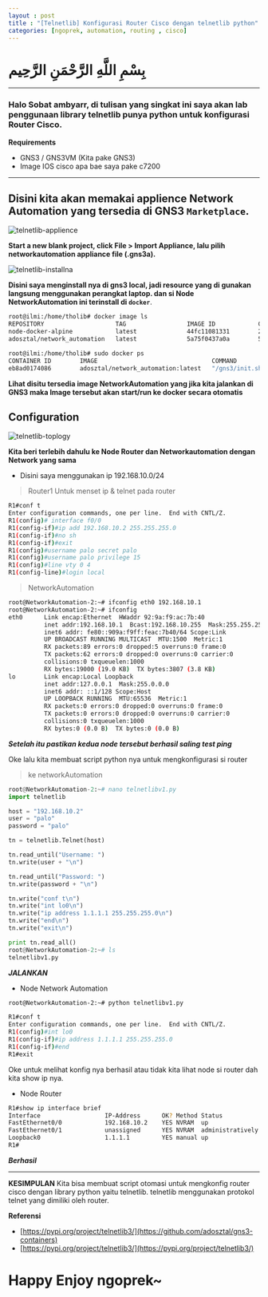 ```yaml
---
layout : post
title : "[Telnetlib] Konfigurasi Router Cisco dengan telnetlib python"
categories: [ngoprek, automation, routing , cisco]
---
```

# بِسْمِ اللَّهِ الرَّحْمَنِ الرَّحِيم
---

### Halo Sobat ambyarr, di tulisan yang singkat ini saya akan lab penggunaan library telnetlib punya python untuk konfigurasi Router Cisco.


**Requirements**
* GNS3 / GNS3VM (Kita pake GNS3)
* Image IOS cisco apa bae saya pake c7200

---

## Disini kita akan memakai applience Network Automation yang tersedia di GNS3 `Marketplace`.

![telnetlib-applience](https://raw.githubusercontent.com/ammarun11/ammarun11.github.io/master/static/img/_posts/telnetlib-applience-automation.png)

**Start a new blank project, click File > Import Appliance, lalu pilih networkautomation appliance file (.gns3a).**


![telnetlib-installna](https://raw.githubusercontent.com/ammarun11/ammarun11.github.io/master/static/img/_posts/telnetlib-installNA.png)


**Disini saya menginstall nya di gns3 local, jadi resource yang di gunakan langsung menggunakan perangkat laptop. dan si Node NetworkAutomation ini terinstall di `docker`**.

```BASH
root@ilmi:/home/tholib# docker image ls
REPOSITORY                    TAG                 IMAGE ID            CREATED             SIZE
node-docker-alpine            latest              44fc11081331        2 months ago        199MB
adosztal/network_automation   latest              5a75f0437a0a        5 months ago        597MB

root@ilmi:/home/tholib# sudo docker ps
CONTAINER ID        IMAGE                                COMMAND                  CREATED             STATUS              PORTS               NAMES
eb8ad0174086        adosztal/network_automation:latest   "/gns3/init.sh sh -c…"   About an hour ago   Up About an hour                        xenodochial_payne
```

**Lihat disitu tersedia image NetworkAutomation yang jika kita jalankan di GNS3 maka Image tersebut akan start/run ke docker secara otomatis**

## **Configuration**


![telnetlib-toplogy](https://raw.githubusercontent.com/ammarun11/ammarun11.github.io/master/static/img/_posts/telentlib-toplogy.png)

**Kita beri terlebih dahulu ke Node Router dan Networkautomation dengan Network yang sama**

* Disini saya menggunakan ip 192.168.10.0/24

>Router1 Untuk menset ip & telnet pada router 
```BASH
R1#conf t
Enter configuration commands, one per line.  End with CNTL/Z.
R1(config)# interface f0/0
R1(config-if)#ip add 192.168.10.2 255.255.255.0
R1(config-if)#no sh
R1(config-if)#exit
R1(config)#username palo secret palo
R1(config)#username palo privilege 15
R1(config)#line vty 0 4
R1(config-line)#login local
```

>NetworkAutomation
```BASH
root@NetworkAutomation-2:~# ifconfig eth0 192.168.10.1
root@NetworkAutomation-2:~# ifconfig
eth0      Link encap:Ethernet  HWaddr 92:9a:f9:ac:7b:40  
          inet addr:192.168.10.1  Bcast:192.168.10.255  Mask:255.255.255.0
          inet6 addr: fe80::909a:f9ff:feac:7b40/64 Scope:Link
          UP BROADCAST RUNNING MULTICAST  MTU:1500  Metric:1
          RX packets:89 errors:0 dropped:5 overruns:0 frame:0
          TX packets:62 errors:0 dropped:0 overruns:0 carrier:0
          collisions:0 txqueuelen:1000 
          RX bytes:19000 (19.0 KB)  TX bytes:3807 (3.8 KB)
lo        Link encap:Local Loopback  
          inet addr:127.0.0.1  Mask:255.0.0.0
          inet6 addr: ::1/128 Scope:Host
          UP LOOPBACK RUNNING  MTU:65536  Metric:1
          RX packets:0 errors:0 dropped:0 overruns:0 frame:0
          TX packets:0 errors:0 dropped:0 overruns:0 carrier:0
          collisions:0 txqueuelen:1000 
          RX bytes:0 (0.0 B)  TX bytes:0 (0.0 B)
```

***Setelah itu pastikan kedua node tersebut berhasil saling test ping***

Oke lalu kita membuat script python nya untuk mengkonfigurasi si router

>ke networkAutomation

```python
root@NetworkAutomation-2:~# nano telnetlibv1.py
import telnetlib

host = "192.168.10.2"
user = "palo"
password = "palo"

tn = telnetlib.Telnet(host)

tn.read_until("Username: ")
tn.write(user + "\n")

tn.read_until("Password: ")
tn.write(password + "\n")

tn.write("conf t\n")
tn.write("int lo0\n")
tn.write("ip address 1.1.1.1 255.255.255.0\n")
tn.write("end\n")
tn.write("exit\n")

print tn.read_all() 
root@NetworkAutomation-2:~# ls
telnetlibv1.py
```

***JALANKAN***

* Node Network Automation

```BASH
root@NetworkAutomation-2:~# python telnetlibv1.py 

R1#conf t
Enter configuration commands, one per line.  End with CNTL/Z.
R1(config)#int lo0
R1(config-if)#ip address 1.1.1.1 255.255.255.0
R1(config-if)#end
R1#exit
```

Oke untuk melihat konfig nya berhasil atau tidak kita lihat node si router dah kita show ip nya.

* Node Router

```BASH
R1#show ip interface brief 
Interface                  IP-Address      OK? Method Status                Protocol
FastEthernet0/0            192.168.10.2    YES NVRAM  up                    up      
FastEthernet0/1            unassigned      YES NVRAM  administratively down down        
Loopback0                  1.1.1.1         YES manual up                    up      
R1#
```

***Berhasil***

---
**KESIMPULAN**
Kita bisa membuat script otomasi untuk mengkonfig router cisco dengan library python yaitu telnetlib. telnetlib menggunakan protokol telnet yang dimiliki oleh router.



**Referensi**
* [https://pypi.org/project/telnetlib3/](https://github.com/adosztal/gns3-containers)
* [https://pypi.org/project/telnetlib3/](https://pypi.org/project/telnetlib3/)




# Happy Enjoy ngoprek~
